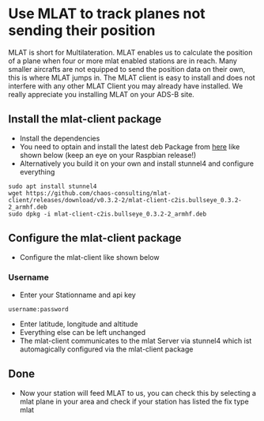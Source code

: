 # Use MLAT to track planes not sending their position
MLAT is short for Multilateration. MLAT enables us to calculate the position of a plane when four or more mlat enabled stations are in reach.
Many smaller aircrafts are not equipped to send the position data on their own, this is where MLAT jumps in.
The MLAT client is easy to install and does not interfere with any other MLAT Client you may already have installed.
We really appreciate you installing MLAT on your ADS-B site.

## Install the mlat-client package
* Install the dependencies
* You need to optain and install the latest deb Package from [here](https://github.com/chaos-consulting/mlat-client) like shown below (keep an eye on your Raspbian release!)
* Alternatively you build it on your own and install stunnel4 and configure everything

```
sudo apt install stunnel4
wget https://github.com/chaos-consulting/mlat-client/releases/download/v0.3.2-2/mlat-client-c2is.bullseye_0.3.2-2_armhf.deb
sudo dpkg -i mlat-client-c2is.bullseye_0.3.2-2_armhf.deb
```

## Configure the mlat-client package
* Configure the mlat-client like shown below

### Username
* Enter your Stationname and api key
```
username:password
```
* Enter latitude, longitude and altitude
* Everything else can be left unchanged
* The mlat-client communicates to the mlat Server via stunnel4 which ist automagically configured via the mlat-client package

## Done
* Now your station will feed MLAT to us, you can check this by selecting a mlat plane in your area and check if your station has listed the fix type mlat
